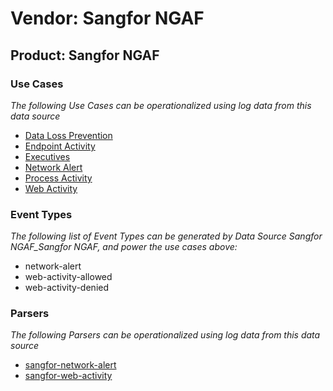 Vendor: Sangfor NGAF
====================
Product: Sangfor NGAF
---------------------

### Use Cases

_The following Use Cases can be operationalized using log data from this data source_

* [Data Loss Prevention](usecase_data_loss_prevention.md)
* [Endpoint Activity](usecase_endpoint_activity.md)
* [Executives](usecase_executives.md)
* [Network Alert](usecase_network_alert.md)
* [Process Activity](usecase_process_activity.md)
* [Web Activity](usecase_web_activity.md)


### Event Types

_The following list of Event Types can be generated by Data Source Sangfor NGAF_Sangfor NGAF, and power the use cases above:_

- network-alert
- web-activity-allowed
- web-activity-denied


### Parsers

_The following Parsers can be operationalized using log data from this data source_

* [sangfor-network-alert](parserContent_sangfor-network-alert.md)
* [sangfor-web-activity](parserContent_sangfor-web-activity.md)

